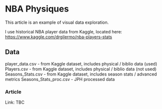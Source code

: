 # NBA Physiques
This article is an example of visual data exploration.

I use historical NBA player data from Kaggle, located here:
https://www.kaggle.com/drgilermo/nba-players-stats


## Data
player_data.csv - from Kaggle dataset, includes physical / biblio data (used)
Players.csv - from Kaggle dataset, includes physical / biblio data (not used)
Seasons_Stats.csv - from Kaggle dataset, includes season stats / advanced metrics
Seasons_Stats_proc.csv - JPH processed data

### Article
Link: TBC